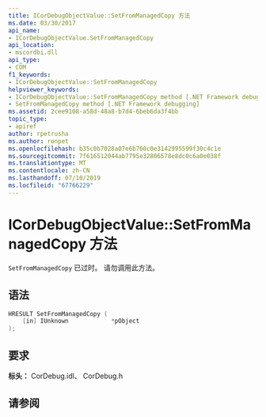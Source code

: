 ```yaml
---
title: ICorDebugObjectValue::SetFromManagedCopy 方法
ms.date: 03/30/2017
api_name:
- ICorDebugObjectValue.SetFromManagedCopy
api_location:
- mscordbi.dll
api_type:
- COM
f1_keywords:
- ICorDebugObjectValue::SetFromManagedCopy
helpviewer_keywords:
- ICorDebugObjectValue::SetFromManagedCopy method [.NET Framework debugging]
- SetFromManagedCopy method [.NET Framework debugging]
ms.assetid: 2cee9108-a58d-48a8-b7d4-6beb6da3f4bb
topic_type:
- apiref
author: rpetrusha
ms.author: ronpet
ms.openlocfilehash: b35c0b7028a07e6b760c0e3142995599f30c4c1e
ms.sourcegitcommit: 7f616512044ab7795e32806578e8dc0c6a0e038f
ms.translationtype: MT
ms.contentlocale: zh-CN
ms.lasthandoff: 07/10/2019
ms.locfileid: "67766229"
---
```

# <a name="icordebugobjectvaluesetfrommanagedcopy-method"></a>ICorDebugObjectValue::SetFromManagedCopy 方法
`SetFromManagedCopy` 已过时。 请勿调用此方法。  
  
## <a name="syntax"></a>语法  
  
```cpp  
HRESULT SetFromManagedCopy (  
    [in] IUnknown            *pObject  
);  
```  
  
## <a name="requirements"></a>要求  
 **标头：** CorDebug.idl、 CorDebug.h  
  
## <a name="see-also"></a>请参阅
